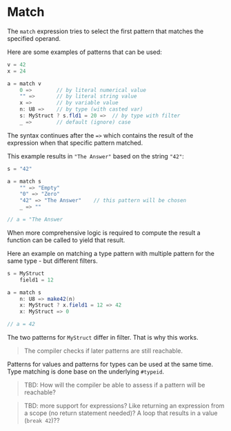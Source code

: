 # Match

The `match` expression tries to select the first pattern that matches the specified operand.

Here are some examples of patterns that can be used:

```C#
v = 42
x = 24

a = match v
    0 =>        // by literal numerical value
    "" =>       // by literal string value
    x =>        // by variable value
    n: U8 =>    // by type (with casted var)
    s: MyStruct ? s.fld1 = 20 =>  // by type with filter
    _ =>        // default (ignore) case
```

The syntax continues after the `=>` which contains the result of the expression when that specific pattern matched.

This example results in `"The Answer"` based on the string `"42"`:

```C#
s = "42"

a = match s
    "" => "Empty"
    "0" => "Zero"
    "42" => "The Answer"    // this pattern will be chosen
    _ => ""

// a = "The Answer
```

When more comprehensive logic is required to compute the result a function can be called to yield that result.

Here an example on matching a type pattern with multiple pattern for the same type - but different filters.

```C#
s = MyStruct
    field1 = 12

a = match s
    n: U8 => make42(n)
    x: MyStruct ? x.field1 = 12 => 42
    x: MyStruct => 0

// a = 42
```

The two patterns for `MyStruct` differ in filter. That is why this works.

> The compiler checks if later patterns are still reachable.

Patterns for values and patterns for types can be used at the same time. Type matching is done base on the underlying `#typeid`.

> TBD: How will the compiler be able to assess if a pattern will be reachable?

> TBD: more support for expressions? Like returning an expression from a scope (no return statement needed)? A loop that results in a value (`break 42`)??
